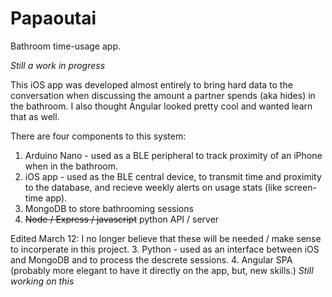 # Papaoutai
Bathroom time-usage app.

*Still a work in progress*

This iOS app was developed almost entirely to bring hard data to the conversation when discussing the amount a partner spends (aka hides) in the bathroom. I also thought Angular looked pretty cool and wanted learn that as well.  

There are four components to this system:
1. Arduino Nano - used as a BLE peripheral to track proximity of an iPhone when in the bathroom. 
2. iOS app - used as the BLE central device, to transmit time and proximity to the database, and recieve weekly alerts on usage stats (like screen-time app).  
3. MongoDB to store bathrooming sessions
4. ~~Node / Express / javascript~~ python API / server

Edited March 12:  I no longer believe that these will be needed / make sense to incorperate in this project.
3. Python -  used as an interface between iOS and MongoDB and to process the descrete sessions. 
4. Angular SPA (probably more elegant to have it directly on the app, but, new skills.) *Still working on this*






